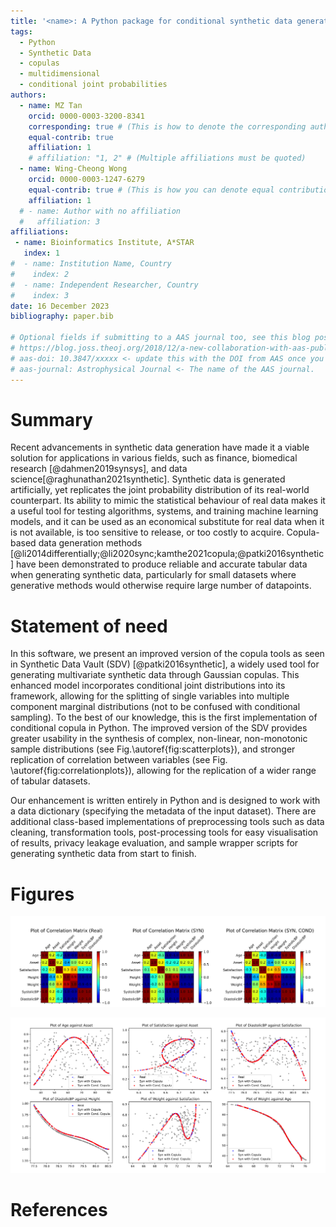 ```yaml
---
title: '<name>: A Python package for conditional synthetic data generation using Copulas'
tags:
  - Python
  - Synthetic Data
  - copulas
  - multidimensional
  - conditional joint probabilities
authors:
  - name: MZ Tan
    orcid: 0000-0003-3200-8341
    corresponding: true # (This is how to denote the corresponding author)
    equal-contrib: true
    affiliation: 1
    # affiliation: "1, 2" # (Multiple affiliations must be quoted)
  - name: Wing-Cheong Wong
    orcid: 0000-0003-1247-6279
    equal-contrib: true # (This is how you can denote equal contributions between multiple authors)
    affiliation: 1
  # - name: Author with no affiliation
  #   affiliation: 3
affiliations:
 - name: Bioinformatics Institute, A*STAR
   index: 1
#  - name: Institution Name, Country
#    index: 2
#  - name: Independent Researcher, Country
#    index: 3
date: 16 December 2023
bibliography: paper.bib

# Optional fields if submitting to a AAS journal too, see this blog post:
# https://blog.joss.theoj.org/2018/12/a-new-collaboration-with-aas-publishing
# aas-doi: 10.3847/xxxxx <- update this with the DOI from AAS once you know it.
# aas-journal: Astrophysical Journal <- The name of the AAS journal.
---
```


# Summary

Recent advancements in synthetic data generation have made it a viable solution for applications in various fields, such as finance, biomedical research [@dahmen2019synsys], and data science[@raghunathan2021synthetic]. Synthetic data is generated artificially, yet replicates the joint probability distribution of its real-world counterpart. Its ability to mimic the statistical behaviour of real data makes it a useful tool for testing algorithms, systems, and training machine learning models, and it can be used as an economical substitute for real data when it is not available, is too sensitive to release, or too costly to acquire. Copula-based data generation methods [@li2014differentially;@li2020sync;kamthe2021copula;@patki2016synthetic] have been demonstrated to produce reliable and accurate tabular data when generating synthetic data, particularly for small datasets where generative methods would otherwise require large number of datapoints.

# Statement of need

In this software, we present an improved version of the copula tools as seen in Synthetic Data Vault (SDV) [@patki2016synthetic], a widely used tool for generating multivariate synthetic data through Gaussian copulas. This enhanced model incorporates conditional joint distributions into its framework, allowing for the splitting of single variables into multiple component marginal distributions (not to be confused with conditional sampling). To the best of our knowledge, this is the first implementation of conditional copula in Python. The improved version of the SDV provides greater usability in the synthesis of complex, non-linear, non-monotonic sample distributions (see Fig.\autoref{fig:scatterplots}), and stronger replication of correlation between variables (see Fig. \autoref{fig:correlationplots}), allowing for the replication of a wider range of tabular datasets.

Our enhancement is written entirely in Python and is designed to work with a data dictionary (specifying the metadata of the input dataset). There are additional class-based implementations of preprocessing tools such as data cleaning, transformation tools, post-processing tools for easy visualisation of results, privacy leakage evaluation, and sample wrapper scripts for generating synthetic data from start to finish.



# Figures

![Figure showing correlation plots of a simulated multivariate dataset, containing non-trivial, non-linear and non-monotonic relationships. The left plot shows the original Pearson correlation between variables, while the middle and right plots show the correlation for synthetic data generated using standard copula and conditional copula respectively. \label{fig:correlationplots}](docs/assets/img/tabulaCopula_example_socialdata_correlation_matrix_three.svg)

![Figure showing superimposed scatterplots of the same simulated multivariate dataset, containing non-trivial, non-linear and non-monotonic relationships. The training, synthetic (standard copula), synthetic (conditional copula) data points are in blue, grey, and red respectively. \label{fig:scatterplots}](docs/assets/img/tabulaCopula_example_socialdata_scatterplot_lowsampling_six.svg)


<!-- # Acknowledgements -->


# References